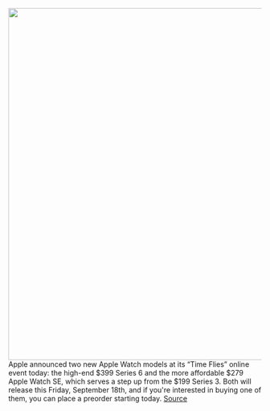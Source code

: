<img src='https://cdn.vox-cdn.com/thumbor/f8M7umFHLR_ws7IOVxLfsWfRiNI=/0x0:1920x1080/1200x800/filters:focal(807x387:1113x693)/cdn.vox-cdn.com/uploads/chorus_image/image/67410697/lcimg_420c1784_eccf_44ac_9793_8392453fe67b.0.jpg' width='700px' /><br/>
Apple announced two new Apple Watch models at its “Time Flies” online event today: the high-end $399 Series 6 and the more affordable $279 Apple Watch SE, which serves a step up from the $199 Series 3. Both will release this Friday, September 18th, and if you're interested in buying one of them, you can place a preorder starting today.
<a href='https://www.theverge.com/21429345/apple-watch-series-6-se-preorder-price-date-how-to'> Source <a/>
